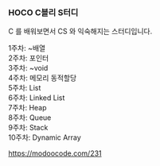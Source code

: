 ### HOCO C블리 S터디

C 를 배워보면서 CS 와 익숙해지는 스터디입니다.  

1주차: ~배열  
2주차: 포인터  
3주차: ~void  
4주차: 메모리 동적할당  
5주차: List  
6주차: Linked List  
7주차: Heap  
8주차: Queue  
9주차: Stack  
10주차: Dynamic Array  

https://modoocode.com/231
